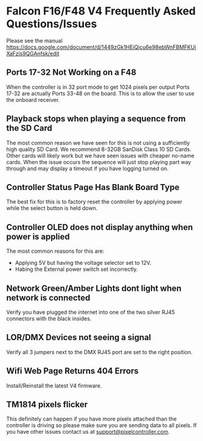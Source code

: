 # Falcon F16/F48 V4 Frequently Asked Questions/Issues

Please see the manual https://docs.google.com/document/d/1449zGk1HEiQjcu6e98ebWnFBMFKUiXaFzis9QGAnfsk/edit 

## Ports 17-32 Not Working on a F48

When the controller is in 32 port mode to get 1024 pixels per output Ports 17-32 are actually Ports 33-48 on the board. This is to allow the user to use the onboard receiver.

## Playback stops when playing a sequence from the SD Card

The most common reason we have seen for this is not using a sufficiently high quality SD Card. We recommend 8-32GB SanDisk Class 10 SD Cards. Other cards will likely work but we have seen issues with cheaper no-name cards. When the issue occurs the sequence will just stop playing part way through and may display a timeout if you have logging turned on.

## Controller Status Page Has Blank Board Type

The best fix for this is to factory reset the controller by applying power while the select button is held down.

## Controller OLED does not display anything when power is applied

The most common reasons for this are:

- Applying 5V but having the voltage selector set to 12V.
- Habing the External power switch set incorrectly.

## Network Green/Amber Lights dont light when network is connected

Verify you have plugged the internet into one of the two silver RJ45 connectors with the black insides.

## LOR/DMX Devices not seeing a signal

Verify all 3 jumpers next to the DMX RJ45 port are set to the right position.

## Wifi Web Page Returns 404 Errors

Install/Reinstall the latest V4 firmware.

## TM1814 pixels flicker

This definitely can happen if you have more pixels attached than the controller is driving so please make sure you are sending data to all pixels.
If you have other issues contact us at support@pixelcontroller.com.


